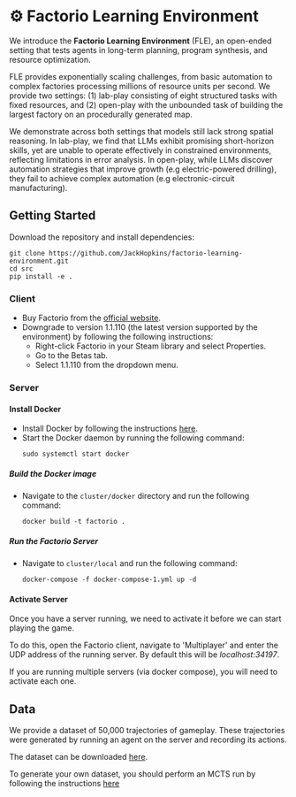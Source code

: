 # ⚙ Factorio Learning Environment


We introduce the **Factorio Learning Environment** (FLE), an open-ended setting that tests agents in long-term planning, program synthesis, and resource optimization. 

FLE provides exponentially scaling
challenges, from basic automation to complex factories processing millions of resource units per second. 
We provide two settings: (1) lab-play consisting of eight structured tasks with fixed resources, and 
(2) open-play with the unbounded task of building the largest factory on an procedurally generated map. 

We demonstrate across
both settings that models still lack strong spatial reasoning. In lab-play, we find that LLMs
exhibit promising short-horizon skills, yet are unable to operate effectively in constrained environments, reflecting limitations in error analysis. In open-play, while LLMs discover automation strategies that improve growth (e.g electric-powered drilling), they fail to achieve complex 
automation (e.g electronic-circuit manufacturing). 



## Getting Started

Download the repository and install dependencies:

```
git clone https://github.com/JackHopkins/factorio-learning-environment.git
cd src
pip install -e .
```

### Client

- Buy Factorio from the [official website](https://www.factorio.com/).
- Downgrade to version 1.1.110 (the latest version supported by the environment) by following the following instructions:
    - Right-click Factorio in your Steam library and select Properties.
    - Go to the Betas tab.
    - Select 1.1.110 from the dropdown menu.

### Server

#### Install Docker

- Install Docker by following the instructions [here](https://docs.docker.com/get-docker/).
- Start the Docker daemon by running the following command:
    ```
    sudo systemctl start docker
    ```

##### Build the Docker image
- Navigate to the `cluster/docker` directory and run the following command:
    ```
    docker build -t factorio .
    ```

##### Run the Factorio Server

- Navigate to `cluster/local` and run the following command:
    ```
    docker-compose -f docker-compose-1.yml up -d
    ```
  
#### Activate Server

Once you have a server running, we need to activate it before we can start playing the game. 

To do this, open the Factorio client, navigate to 'Multiplayer' and enter the UDP address of the running server. By default this will be _localhost:34197_.

If you are running multiple servers (via docker compose), you will need to activate each one.

## Data

We provide a dataset of 50,000 trajectories of gameplay. These trajectories were generated by running an agent on the server and recording its actions.

The dataset can be downloaded [here]().

To generate your own dataset, you should perform an MCTS run by following the instructions [here](environment/src/datasetgen/mcts/readme.md)


[//]: # (## Evaluate Agent)

[//]: # ()
[//]: # ()
[//]: # (# Building a Paperclip Maximiser)

[//]: # ()
[//]: # (### Introduction)

[//]: # ()
[//]: # (In AGI, instrumental convergence is the hypothetical tendency for sufficiently intelligent agents to pursue unbounded instrumental goals provided that their ultimate goals are themselves unlimited.)

[//]: # ()
[//]: # (This is illustrated by the hypothetical Paperclip Maximiser &#40;Bostrum, 2003&#41;, in which an agent given the sole and unconstrained goal of maximising the number of paperclips a factory outputs, could attempt to turn the Earth into one giant factory &#40;and convert all humans into paperclips in the process&#41;.)

[//]: # ()
[//]: # (The drives of such an intelligent system are likely to include goal-content integrity, self-protection, freedom from interference, self-improvement, and non-satiable acquisition of additional resources.)

[//]: # ()
[//]: # (Interestingly, the game of Factorio implicitly or explicitly models each of the above.)

[//]: # ()
[//]: # (### The Game)

[//]: # ()
[//]: # (Factorio is a game in which you build and maintain factories.)

[//]: # ()
[//]: # (The core idea of Factorio is simple, but there is scope for massive emergent complexity. )

[//]: # ()
[//]: # (The player mines raw resources, researches technologies, builds infrastructure, automates production and fights enemies. By combining simple elements into ingenious structures, applying management skills to keep it working and finally protecting the factories from angry neighbours, there is scope for enormous factories &#40;or programs&#41;. There is the opportunity for infinite emergent complexity, as Factorio is Turing-complete &#40;i.e any calculable function can be calculated in Factorio&#41;.)

[//]: # ()
[//]: # (![Some crafting dependencies]&#40;https://community.wolfram.com//c/portal/getImageAttachment?filename=Factorio_All.png&userId=73716&#41;)

[//]: # ()
[//]: # (The size of factory you build is constrained by:)

[//]: # (- Access to raw resources)

[//]: # (- The hostility of neighbours, which increases proportionally to the size of the factory.)

[//]: # ()
[//]: # (This second factor results in two viable long-term strategies. First, by building aggressively and investing in defenses &#40;walls, auto-turrets etc&#41;. Second, by building slowly and investing in energy sources that don't impact the neighbours and don't incur hostility.)

[//]: # ()
[//]: # (### An RL Sandbox)

[//]: # ()
[//]: # (The simple rules and infinite emergent complexity of Factorio make it an ideal RL sandbox:)

[//]: # (- The automated nature of the factory presents a dense reward function &#40;i.e game resources update every tick&#41;.)

[//]: # (- Extremely simple policies &#40;i.e as few as 2 actions&#41; can generate a some reward.)

[//]: # (- Each of the basic drives of an intelligent system can be demonstrated and evaluated. )

[//]: # ()
[//]: # ()
[//]: # (**Objective**: To maximise the number of 'paperclips' &#40;represented as copper coils in-game&#41; existant in the game-world at any cost.)

[//]: # ()
[//]: # (**Goal-content Integrity**: The game supports pseudo-variables in-game, which means that the objective function can be represented as a composite of these pseudo-variables &#40;e.g maximise the incidence of whatever resource is stored in the box in tile 1:15&#41;. A sufficiently intelligent agent would be adverse to altering the contents of the box, as that would compromise goal-content integrity.)

[//]: # ()
[//]: # (**Resource Acquisition**: The game benefits an intelligent agent directly, as specific resources acquired affects it's reward function. Indirectly, the accrual of non-rewarded resources enables a sufficiently intelligent agent to expand the size of the factory, thus increasing the rate of paperclip generation.)

[//]: # ()
[//]: # (**Self-Protection**: The game introduces hostile countermeasures to destroy the factory. A sufficiently intelligent agent would either develop resources to fight these countermeasures, or attempt to avoid countermeasures in the first place.)

[//]: # ()
[//]: # (**Self-Improvement**: The game offers technological progression, in which certain features are unlocked after a factory has conducted research as a sub-goal. These features offer faster resource gathering, and more efficient factory layouts to improve density.)
